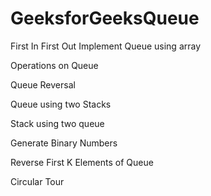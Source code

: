 # GeeksforGeeksQueue
First In First Out 
Implement Queue using array

Operations on Queue

Queue Reversal

Queue using two Stacks

Stack using two queue

Generate Binary Numbers

Reverse First K Elements of Queue

Circular Tour
